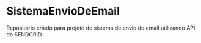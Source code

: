 # SistemaEnvioDeEmail
Repositório criado para projeto de sistema de envio de email utilizando API do SENDGRID
